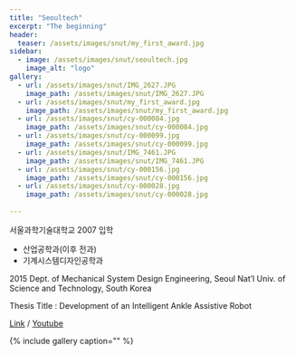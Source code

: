 ```yaml
---
title: "Seoultech"
excerpt: "The beginning"
header:
  teaser: /assets/images/snut/my_first_award.jpg
sidebar:
  - image: /assets/images/snut/seoultech.jpg
    image_alt: "logo"
gallery:
  - url: /assets/images/snut/IMG_2627.JPG
    image_path: /assets/images/snut/IMG_2627.JPG
  - url: /assets/images/snut/my_first_award.jpg
    image_path: /assets/images/snut/my_first_award.jpg
  - url: /assets/images/snut/cy-000084.jpg
    image_path: /assets/images/snut/cy-000084.jpg
  - url: /assets/images/snut/cy-000099.jpg
    image_path: /assets/images/snut/cy-000099.jpg
  - url: /assets/images/snut/IMG_7461.JPG
    image_path: /assets/images/snut/IMG_7461.JPG
  - url: /assets/images/snut/cy-000156.jpg
    image_path: /assets/images/snut/cy-000156.jpg
  - url: /assets/images/snut/cy-000028.jpg
    image_path: /assets/images/snut/cy-000028.jpg
    
---
```


서울과학기술대학교 2007 입학
- 산업공학과(이후 전과)
- 기계시스템디자인공학과

2015 Dept. of Mechanical System Design Engineering, Seoul Nat’l Univ. of Science and Technology, South Korea

Thesis Title : Development of an Intelligent Ankle Assistive Robot

[Link](http://dx.doi.org/10.5302/J.ICROS.2015.15.9022) / [Youtube](https://youtu.be/sAeBIzgzT4A)  


{% include gallery caption="" %}
